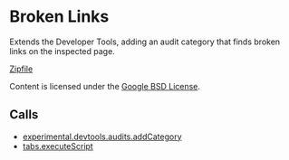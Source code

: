 
Broken Links
=======

Extends the Developer Tools, adding an audit category that finds broken links on the inspected page.

[Zipfile](http://developer.chrome.com/extensions/examples/api/devtools/audits/broken-links.zip)

Content is licensed under the [Google BSD License](http://code.google.com/google_bsd_license.html).

Calls
-----

* [experimental.devtools.audits.addCategory](http://developer.chrome.com/extensions/experimental.devtools.audits.html#method-addCategory)
* [tabs.executeScript](http://developer.chrome.com/extensions/tabs.html#method-executeScript)